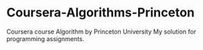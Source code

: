 # Coursera-Algorithms-Princeton
Coursera course Algorithm by Princeton University
My solution for programming assignments.

